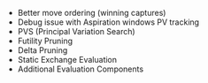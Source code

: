 - Better move ordering (winning captures)
- Debug issue with Aspiration windows PV tracking
- PVS (Principal Variation Search)
- Futility Pruning
- Delta Pruning
- Static Exchange Evaluation
- Additional Evaluation Components